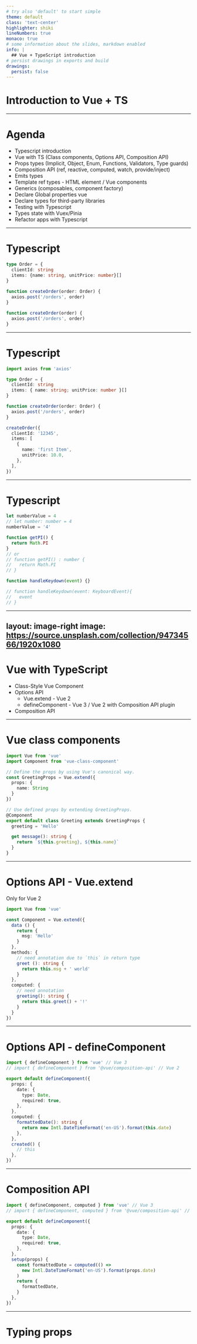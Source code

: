 ```yaml
---
# try also 'default' to start simple
theme: default
class: 'text-center'
highlighter: shiki
lineNumbers: true
monaco: true
# some information about the slides, markdown enabled
info: |
  ## Vue + TypeScript introduction
# persist drawings in exports and build
drawings:
  persist: false
---
```

# Introduction to Vue + TS


---

# Agenda

- Typescript introduction
- Vue with TS (Class components, Options API, Composition API)
- Props types (Implicit, Object, Enum, Functions, Validators, Type guards)
- Composition API (ref, reactive, computed, watch, provide/inject)
- Emits types
- Template ref types - HTML element / Vue components
- Generics (composables, component factory)
- Declare Global properties vue
- Declare types for third-party libraries
- Testing with Typescript
- Types state with Vuex/Pinia
- Refactor apps with Typescript



---

# Typescript

<div class="grid grid-cols-2 gap-4 mb-2">
<div>

```typescript
type Order = {
  clientId: string
  items: {name: string, unitPrice: number}[]
}
 
function createOrder(order: Order) {
  axios.post('/orders', order)
}
```


</div>
<div>

```js
function createOrder(order) {
  axios.post('/orders', order)
}
```

</div>
</div>

---

# Typescript

```ts {monaco}
import axios from 'axios'

type Order = {
  clientId: string
  items: { name: string; unitPrice: number }[]
}

function createOrder(order: Order) {
  axios.post('/orders', order)
}

createOrder({
  clientId: '12345',
  items: [
    {
      name: 'first Item',
      unitPrice: 10.0,
    },
  ],
})
```

---

# Typescript

```ts {monaco}
let numberValue = 4
// let number: number = 4
numberValue = '4'

function getPI() {
  return Math.PI
}
// or
// function getPI() : number {
//   return Math.PI
// }

function handleKeydown(event) {}

// function handleKeydown(event: KeyboardEvent){
//   event
// }
```


---
layout: image-right
image: https://source.unsplash.com/collection/94734566/1920x1080
---

# Vue with TypeScript

- Class-Style Vue Component
- Options API
    - Vue.extend - Vue 2
    - defineComponent - Vue 3 / Vue 2 with Composition API plugin
- Composition API

---

# Vue class components

```typescript
import Vue from 'vue'
import Component from 'vue-class-component'

// Define the props by using Vue's canonical way.
const GreetingProps = Vue.extend({
  props: {
    name: String
  }
})

// Use defined props by extending GreetingProps.
@Component
export default class Greeting extends GreetingProps {
  greeting = 'Hello'

  get message(): string {
    return `${this.greeting}, ${this.name}`
  }
}
```

---

# Options API - Vue.extend

Only for Vue 2

```typescript
import Vue from 'vue'

const Component = Vue.extend({
  data () {
    return {
      msg: 'Hello'
    }
  },
  methods: {
    // need annotation due to `this` in return type
    greet (): string {
      return this.msg + ' world'
    }
  },
  computed: {
    // need annotation
    greeting(): string {
      return this.greet() + '!'
    }
  }
})
```

---

# Options API - defineComponent

```ts {monaco}
import { defineComponent } from 'vue' // Vue 3
// import { defineComponent } from '@vue/composition-api' // Vue 2

export default defineComponent({
  props: {
    date: {
      type: Date,
      required: true,
    },
  },
  computed: {
    formattedDate(): string {
      return new Intl.DateTimeFormat('en-US').format(this.date)
    },
  },
  created() {
    // this
  },
})
```

---

# Composition API

```ts {monaco}
import { defineComponent, computed } from 'vue' // Vue 3
// import { defineComponent, computed } from '@vue/composition-api' // Vue 2

export default defineComponent({
  props: {
    date: {
      type: Date,
      required: true,
    },
  },
  setup(props) {
    const formattedDate = computed(() =>
      new Intl.DateTimeFormat('en-US').format(props.date)
    )
    return {
      formattedDate,
    }
  },
})
```

---

# Typing props

<APropsProps />